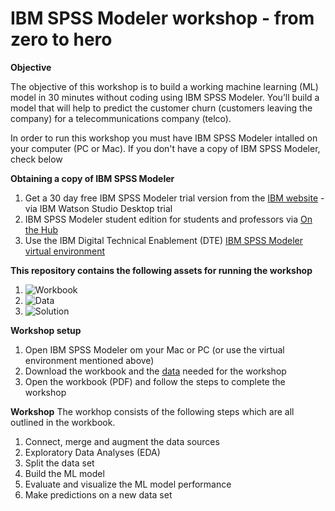 # IBM SPSS Modeler workshop - from zero to hero

**Objective**

The objective of this workshop is to build a working machine learning (ML) model in 30 minutes without coding using IBM SPSS Modeler. You’ll build a model that will help to predict the customer churn (customers leaving the company) for a telecommunications company (telco). 


In order to run this workshop you must have IBM SPSS Modeler intalled on your computer (PC or Mac). If you don't have a copy of IBM SPSS Modeler, check below 

**Obtaining a copy of IBM SPSS Modeler**
1. Get a 30 day free IBM SPSS Modeler trial version from the [IBM website](https://www.ibm.com/account/reg/signup?formid=urx-19947) - via IBM Watson Studio Desktop trial
2. IBM SPSS Modeler student edition for students and professors via [On the Hub](https://ibm.onthehub.com/WebStore/OfferingDetails.aspx?o=3c9603d0-ddb8-e711-80f7-000d3af41938)
3. Use the IBM Digital Technical Enablement (DTE) [IBM SPSS Modeler virtual environment](https://www.ibm.com/cloud/garage/dte/tutorial/create-and-train-machine-learning-model-without-coding)

**This repository contains the following assets for running the workshop**
1. ![Workbook](Workbook)
2. ![Data](Data)
3. ![Solution](Solution)


**Workshop setup**
1. Open IBM SPSS Modeler om your Mac or PC (or use the virtual environment mentioned above)
2. Download the workbook and the [data](https://github.com/JackIBM/zerotohero/tree/master/Data) needed for the workshop
3. Open the workbook (PDF) and follow the steps to complete the workshop


**Workshop**
The workhop consists of the following steps which are all outlined in the workbook.
1. Connect, merge and augment the data sources
2. Exploratory Data Analyses (EDA)
3. Split the data set
4. Build the ML model
5. Evaluate and visualize the ML model performance
6. Make predictions on a new data set



